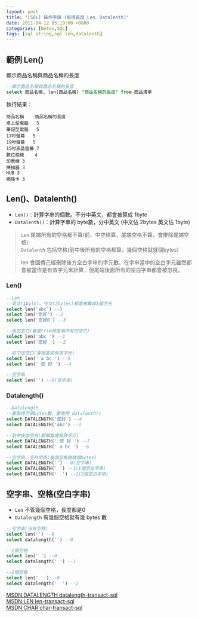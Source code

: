 ```yaml
---
layout: post
title: "[SQL] 操作字串 (取得長度 Len、Datalenth)"
date: 2011-04-12 05:19:00 +0800
categories: [Notes,SQL]
tags: [sql string,sql len,datalenth]
---
```


## 範例 Len()
顯示商品名稱與商品名稱的長度

```sql
--顯示商品名稱與商品名稱的長度
select 商品名稱, len(商品名稱) "商品名稱的長度" from 商品清單
```

執行結果：

```
商品名稱	商品名稱的長度
桌上型電腦	5
筆記型電腦	5
17吋螢幕	5
19吋螢幕	5
15吋液晶螢幕	7
數位相機	4
印表機	3
掃描器	3
HUB	3
網路卡	3
```

## Len()、Datalenth()

- `Len()`：計算字串的個數。不分中英文，都會被算成 1byte
- `Datalenth()`：計算字串的 byte數，分中英文 (中文佔 2bytes 英文佔 1byte)

> `Len` 尾端所有的空格都不算(前、中空格算，尾端空格不算，會排除尾端空格)      
> `Datalenth` 包括空格(前中後所有的空格都算，幾個空格就就個bytes)

> len 會回傳己經刪除後方空白字串的字元數。在字串當中的空白字元雖然都會被當作是有效字元來計算，但尾端後面所有的空白字串都會被忽視。


### Len()

```sql
--Len
--英文(1byte)、中文(2bytes)都會被算成1個字元
select len('abc') --3
select len('您好') --2
select len('您好R') --3

--後加空白(會被trim掉尾端所有的空白)
select len('abc ') --3
select len('您好 ') --2

--前中加空白(會被當成有效字元)
select len(' a bc ') --5
select len(' 您 好 ') --4

--空字串
select len('') --0(空字串)
```

### Datalength()

```sql
--Datalength
--要取得字串bytes數，要使用 datalenth()
select DATALENGTH('您好') --4
select DATALENGTH('abc') --3

--前中後加空白(都被當成有效字元)
select DATALENGTH(' 您 好 ') --7
select DATALENGTH(' a bc ') --6

--空字串、空白字串(幾個空格就就個bytes)
select DATALENGTH('') --0(空字串)
select DATALENGTH(' ') --1(1個空白字串)
select DATALENGTH('  ') --2(2個空白字串)
```


## 空字串、空格(空白字串) 

- `Len` 不管幾個空格，長度都是0
- `Datalength` 有幾個空格就有幾 bytes 數

```sql
--空字串(沒有空格)
select len('') --0
select datalength('') --0

--1個空格
select len(' ') --0
select datalength(' ') --1

--2個空格
select len('  ') --0
select datalength('  ') --2
```

[MSDN DATALENGTH datalength-transact-sql](https://learn.microsoft.com/zh-tw/sql/t-sql/functions/datalength-transact-sql?view=sql-server-ver16)     
[MSDN LEN len-transact-sql](https://learn.microsoft.com/zh-tw/sql/t-sql/functions/len-transact-sql?view=sql-server-ver16)        
[MSDN CHAR char-transact-sql](https://learn.microsoft.com/zh-tw/sql/t-sql/functions/char-transact-sql?view=sql-server-ver16)